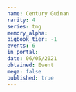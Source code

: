 ```yaml
---
name: Century Guinan
rarity: 4
series: tng
memory_alpha:
bigbook_tier: -1
events: 6
in_portal:
date: 06/05/2021
obtained: Event
mega: false
published: true
---
```



